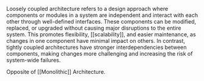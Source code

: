 Loosely coupled architecture refers to a design approach where components or modules in a system are independent and interact with each other through well-defined interfaces. These components can be modified, replaced, or upgraded without causing major disruptions to the entire system. This promotes flexibility, [[scalability]], and easier maintenance, as changes in one component have minimal impact on others. In contrast, tightly coupled architectures have stronger interdependencies between components, making changes more challenging and increasing the risk of system-wide failures.

Opposite of [[Monolithic]] Architecture.